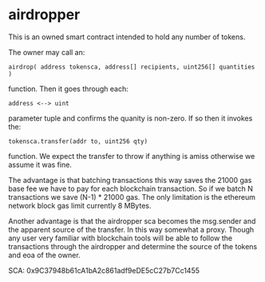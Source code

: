 # airdropper

This is an owned smart contract intended to hold any number of tokens.

The owner may call an:

    airdrop( address tokensca, address[] recipients, uint256[] quantities )
    
function. Then it goes through each:

    address <--> uint
    
parameter tuple and confirms the quanity is non-zero. If so then it invokes the:

    tokensca.transfer(addr to, uint256 qty)
    
function. We expect the transfer to throw if anything is amiss otherwise we assume it was fine.

The advantage is that batching transactions this way saves the 21000 gas base fee we have to pay for each blockchain transaction. So if we batch N transactions we save (N-1) * 21000 gas. The only limitation is the ethereum network block gas limit currently 8 MBytes.

Another advantage is that the airdropper sca becomes the msg.sender and the apparent source of the transfer. In this way somewhat a proxy. Though any user very familiar with blockchain tools will be able to follow the transactions through the airdropper and determine the source of the tokens and eoa of the owner.

SCA: 0x9C37948b61cA1bA2c861adf9eDE5cC27b7Cc1455
